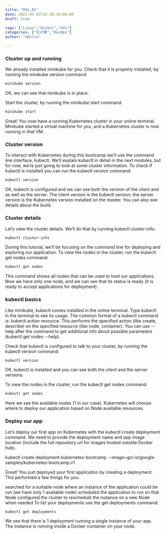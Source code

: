 ```yaml
---
title: "K8s_01"
date: 2022-03-03T22:38:26+08:00
draft: true

tags: ["Linux","Docker","k8s"]
categories: ["云计算","DevOps"]
author: "w0x7ce"

---
```


### Cluster up and running

We already installed minikube for you. Check that it is properly installed, by running the minikube version command:

```bash
minikube version
```

OK, we can see that minikube is in place.

Start the cluster, by running the minikube start command:

```bash
minikube start
```

Great! You now have a running Kubernetes cluster in your online terminal. Minikube started a virtual machine for you, and a Kubernetes cluster is now running in that VM.

### Cluster version

To interact with Kubernetes during this bootcamp we’ll use the command line interface, kubectl. We’ll explain kubectl in detail in the next modules, but for now, we’re just going to look at some cluster information. To check if kubectl is installed you can run the kubectl version command:

```bash
kubectl version
```

OK, kubectl is configured and we can see both the version of the client and as well as the server. The client version is the kubectl version; the server version is the Kubernetes version installed on the master. You can also see details about the build.

### Cluster details

Let’s view the cluster details. We’ll do that by running kubectl cluster-info:

```bash
kubectl cluster-info
```

During this tutorial, we’ll be focusing on the command line for deploying and exploring our application. To view the nodes in the cluster, run the kubectl get nodes command:

```bash
kubectl get nodes
```

This command shows all nodes that can be used to host our applications. Now we have only one node, and we can see that its status is ready (it is ready to accept applications for deployment).


### kubectl basics

Like minikube, kubectl comes installed in the online terminal. Type kubectl in the terminal to see its usage. The common format of a kubectl command is: kubectl action resource. This performs the specified action (like create, describe) on the specified resource (like node, container). You can use --help after the command to get additional info about possible parameters (kubectl get nodes --help).

Check that kubectl is configured to talk to your cluster, by running the kubectl version command:

```bash
kubectl version
```

OK, kubectl is installed and you can see both the client and the server versions.

To view the nodes in the cluster, run the kubectl get nodes command:

```bash
kubectl get nodes
```

Here we see the available nodes (1 in our case). Kubernetes will choose where to deploy our application based on Node available resources.

### Deploy our app

Let’s deploy our first app on Kubernetes with the kubectl create deployment command. We need to provide the deployment name and app image location (include the full repository url for images hosted outside Docker hub).

kubectl create deployment kubernetes-bootcamp --image=gcr.io/google-samples/kubernetes-bootcamp:v1

Great! You just deployed your first application by creating a deployment. This performed a few things for you:

searched for a suitable node where an instance of the application could be run (we have only 1 available node)
scheduled the application to run on that Node
configured the cluster to reschedule the instance on a new Node when needed
To list your deployments use the get deployments command:

```bash
kubectl get deployments
```

We see that there is 1 deployment running a single instance of your app. The instance is running inside a Docker container on your node.



